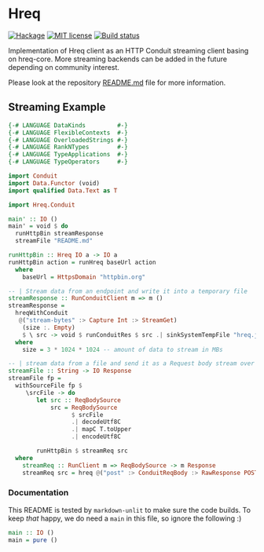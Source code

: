 # Hreq

[![Hackage](https://img.shields.io/hackage/v/hreq-conduit.svg?logo=haskell)](https://hackage.haskell.org/package/hreq-conduit)
[![MIT license](https://img.shields.io/badge/license-MIT-blue.svg)](LICENSE)
[![Build status](https://img.shields.io/travis/epicallan/hreq.svg?logo=travis&branch=master)](https://travis-ci.org/epicallan/hreq)

Implementation of Hreq client as an HTTP Conduit streaming client basing on hreq-core.
More streaming backends can be added in the future depending on community interest.

Please look at the repository [README.md](https://github.com/epicallan/hreq/blob/master/README.md) file for more information.

## Streaming Example

```haskell
{-# LANGUAGE DataKinds         #-}
{-# LANGUAGE FlexibleContexts  #-}
{-# LANGUAGE OverloadedStrings #-}
{-# LANGUAGE RankNTypes        #-}
{-# LANGUAGE TypeApplications  #-}
{-# LANGUAGE TypeOperators     #-}

import Conduit
import Data.Functor (void)
import qualified Data.Text as T

import Hreq.Conduit

main' :: IO ()
main' = void $ do
  runHttpBin streamResponse
  streamFile "README.md"

runHttpBin :: Hreq IO a -> IO a
runHttpBin action = runHreq baseUrl action
  where
    baseUrl = HttpsDomain "httpbin.org"

-- | Stream data from an endpoint and write it into a temporary file
streamResponse :: RunConduitClient m => m ()
streamResponse =
  hreqWithConduit
   @("stream-bytes" :> Capture Int :> StreamGet)
    (size :. Empty)
    $ \ src -> void $ runConduitRes $ src .| sinkSystemTempFile "hreq.json"
  where
    size = 3 * 1024 * 1024 -- amount of data to stream in MBs

-- | stream data from a file and send it as a Request body stream over the network.
streamFile :: String -> IO Response
streamFile fp =
  withSourceFile fp $
     \srcFile -> do
        let src :: ReqBodySource
            src = ReqBodySource
                  $ srcFile
                  .| decodeUtf8C
                  .| mapC T.toUpper
                  .| encodeUtf8C

        runHttpBin $ streamReq src
  where
    streamReq :: RunClient m => ReqBodySource -> m Response
    streamReq src = hreq @("post" :> ConduitReqBody :> RawResponse POST) (src :. Empty)
```

### Documentation

This README is tested by `markdown-unlit` to make sure the code builds. To keep _that_ happy, we do need a `main` in this file, so ignore the following :)

```haskell
main :: IO ()
main = pure ()
```
